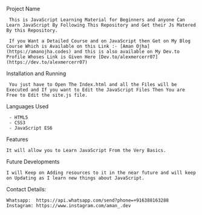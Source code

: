 Project Name

     This is JavaScript Learning Material for Beginners and anyone Can Learn JavaScript By Following This Repository and Get their Js Matered By this Repository.

     If you Want a Detailed Course and on JavaScript then Get on My Blog Course Which is Available on this Link :- [Aman Ojha](https://amanojha.codes) and this is also available on My Dev.to Profile Whoses Link is Given Here [Dev.to/alexmercerr07](https://dev.to/alexmercerr07)

Installation and Running

     You just have to Open The Index.html and all the Files will be Executed and If you want to Edit the JavaScript Files Then You are Free to Edit the site.js file.

Languages Used

	 - HTML5
	 - CSS3
	 - JavaScript ES6

Features

    It will allow you to Learn JavaScript From the Very Basics.

Future Developments

    I will Keep on Adding resources to it in the near future and will keep on Updating as I learn new things about JavaScript.

Contact Details: 
    
    Whatsapp:  https://api.whatsapp.com/send?phone=+916388163288
    Instagram: https://www.instagram.com/aman_.dev
